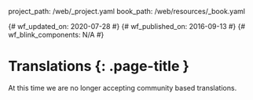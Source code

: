 project_path: /web/_project.yaml
book_path: /web/resources/_book.yaml

{# wf_updated_on: 2020-07-28 #}
{# wf_published_on: 2016-09-13 #}
{# wf_blink_components: N/A #}

# Translations {: .page-title }

At this time we are no longer accepting community based translations.
